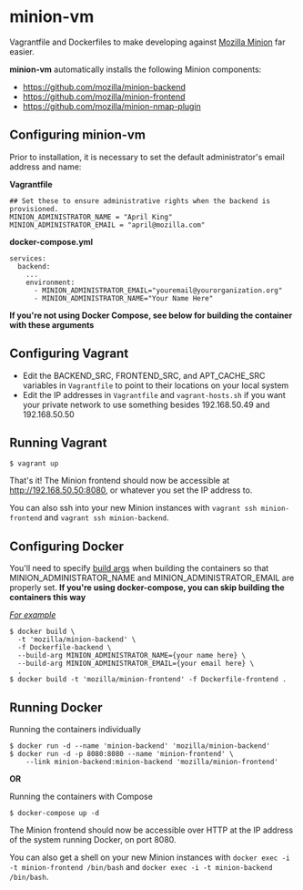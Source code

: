 # minion-vm
Vagrantfile and Dockerfiles to make developing against [Mozilla Minion](https://github.com/mozilla/minion) far easier.

**minion-vm** automatically installs the following Minion components:
* https://github.com/mozilla/minion-backend
* https://github.com/mozilla/minion-frontend
* https://github.com/mozilla/minion-nmap-plugin

Configuring minion-vm
---------------------
Prior to installation, it is necessary to set the default administrator's email address and name:

**Vagrantfile**
```
## Set these to ensure administrative rights when the backend is provisioned.
MINION_ADMINISTRATOR_NAME = "April King"
MINION_ADMINISTRATOR_EMAIL = "april@mozilla.com"
```

**docker-compose.yml**
```
services:
  backend:
    ...
    environment:
      - MINION_ADMINISTRATOR_EMAIL="youremail@yourorganization.org"
      - MINION_ADMINISTRATOR_NAME="Your Name Here"
```

**If you're not using Docker Compose, see below for building the container with these arguments**


Configuring Vagrant
-------------------
* Edit the BACKEND\_SRC, FRONTEND\_SRC, and APT\_CACHE\_SRC variables in `Vagrantfile` to point to their locations on your local system
* Edit the IP addresses in `Vagrantfile` and `vagrant-hosts.sh` if you want your private network to use something besides 192.168.50.49 and 192.168.50.50

Running Vagrant
---------------
```
$ vagrant up
```

That's it! The Minion frontend should now be accessible at http://192.168.50.50:8080, or whatever you set the IP address to.

You can also ssh into your new Minion instances with `vagrant ssh minion-frontend` and `vagrant ssh minion-backend`.

Configuring Docker
------------------
You'll need to specify [build args](https://docs.docker.com/engine/reference/commandline/build/) when building the containers so that MINION_ADMINISTRATOR_NAME and MINION_ADMINISTRATOR_EMAIL are
properly set.  **If you're using docker-compose, you can skip building the containers this way**

*[For example](https://docs.docker.com/engine/reference/commandline/build/#/set-build-time-variables---build-arg)*
```
$ docker build \
  -t 'mozilla/minion-backend' \
  -f Dockerfile-backend \
  --build-arg MINION_ADMINISTRATOR_NAME={your name here} \
  --build-arg MINION_ADMINISTRATOR_EMAIL={your email here} \
  .
$ docker build -t 'mozilla/minion-frontend' -f Dockerfile-frontend .
```


Running Docker
--------------
Running the containers individually

```
$ docker run -d --name 'minion-backend' 'mozilla/minion-backend'
$ docker run -d -p 8080:8080 --name 'minion-frontend' \
    --link minion-backend:minion-backend 'mozilla/minion-frontend'
```

**OR**

Running the containers with Compose
```
$ docker-compose up -d
```

The Minion frontend should now be accessible over HTTP at the IP address of the system running Docker, on port 8080.

You can also get a shell on your new Minion instances with `docker exec -i -t minion-frontend /bin/bash` and
`docker exec -i -t minion-backend /bin/bash`.
